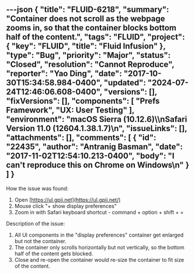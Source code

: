 ---json
{
  "title": "FLUID-6218",
  "summary": "Container does not scroll as the webpage zooms in, so that the container blocks bottom half of the content.",
  "tags": "FLUID",
  "project": {
    "key": "FLUID",
    "title": "Fluid Infusion"
  },
  "type": "Bug",
  "priority": "Major",
  "status": "Closed",
  "resolution": "Cannot Reproduce",
  "reporter": "Yao Ding",
  "date": "2017-10-30T15:34:58.984-0400",
  "updated": "2024-07-24T12:46:06.608-0400",
  "versions": [],
  "fixVersions": [],
  "components": [
    "Prefs Framework",
    "UX: User Testing"
  ],
  "environment": "macOS Sierra (10.12.6)\\\nSafari Version 11.0 (12604.1.38.1.7)\n",
  "issueLinks": [],
  "attachments": [],
  "comments": [
    {
      "id": "22435",
      "author": "Antranig Basman",
      "date": "2017-11-02T12:54:10.213-0400",
      "body": "I can't reproduce this on Chrome on Windows\n"
    }
  ]
}
---
How the issue was found:

1. Open [https://ul.gpii.net](https://ul.gpii.net/)
2. Mouse click "+ show display preferences"
3. Zoom in with Safari keyboard shortcut - command + option + shift + =

Description of the issue:

1. All UI components in the "display preferences" container get enlarged but not the container.
2. The container only scrolls horizontally but not vertically, so the bottom half of the content gets blocked.
3. Close and re-open the container would re-size the container to fit size of the content.

        